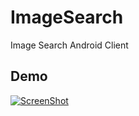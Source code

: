 # ImageSearch
Image Search Android Client

## Demo
[![ScreenShot](https://raw.github.com/GabLeRoux/WebMole/master/ressources/WebMole_Youtube_Video.png)](https://www.youtube.com/watch?v=CeqxJ5kKXN8)
